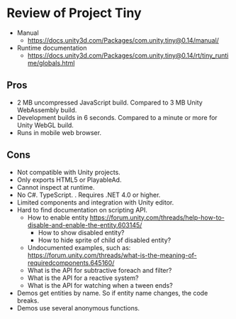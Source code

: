 # Review of Project Tiny

- Manual
    - <https://docs.unity3d.com/Packages/com.unity.tiny@0.14/manual/>
- Runtime documentation
    - <https://docs.unity3d.com/Packages/com.unity.tiny@0.14/rt/tiny_runtime/globals.html>

## Pros

+ 2 MB uncompressed JavaScript build. Compared to 3 MB Unity WebAssembly build.
+ Development builds in 6 seconds. Compared to a minute or more for Unity WebGL build.
+ Runs in mobile web browser.

## Cons

- Not compatible with Unity projects.
- Only exports HTML5 or PlayableAd.
- Cannot inspect at runtime.
- No C#. TypeScript.
. Requires .NET 4.0 or higher.
- Limited components and integration with Unity editor.
- Hard to find documentation on scripting API.
    - How to enable entity <https://forum.unity.com/threads/help-how-to-disable-and-enable-the-entity.603145/>
        - How to show disabled entity?
        - How to hide sprite of child of disabled entity?
    - Undocumented examples, such as: <https://forum.unity.com/threads/what-is-the-meaning-of-requiredcomponents.645160/>
    - What is the API for subtractive foreach and filter?
    - What is the API for a reactive system?
    - What is the API for watching when a tween ends?
- Demos get entities by name. So if entity name changes, the code breaks.
- Demos use several anonymous functions.
